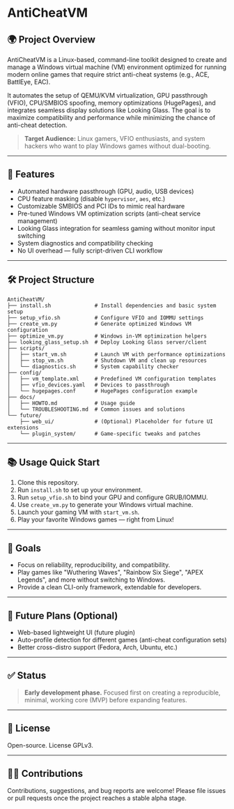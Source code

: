 # AntiCheatVM

## 🌍 Project Overview

AntiCheatVM is a Linux-based, command-line toolkit designed to create and manage a Windows virtual machine (VM) environment optimized for running modern online games that require strict anti-cheat systems (e.g., ACE, BattlEye, EAC).

It automates the setup of QEMU/KVM virtualization, GPU passthrough (VFIO), CPU/SMBIOS spoofing, memory optimizations (HugePages), and integrates seamless display solutions like Looking Glass. The goal is to maximize compatibility and performance while minimizing the chance of anti-cheat detection.

> **Target Audience:** Linux gamers, VFIO enthusiasts, and system hackers who want to play Windows games without dual-booting.

---

## 🔧 Features

- Automated hardware passthrough (GPU, audio, USB devices)
- CPU feature masking (disable `hypervisor`, `aes`, etc.)
- Customizable SMBIOS and PCI IDs to mimic real hardware
- Pre-tuned Windows VM optimization scripts (anti-cheat service management)
- Looking Glass integration for seamless gaming without monitor input switching
- System diagnostics and compatibility checking
- No UI overhead — fully script-driven CLI workflow

---

## 🛠️ Project Structure

```plaintext
AntiCheatVM/
├── install.sh              # Install dependencies and basic system setup
├── setup_vfio.sh           # Configure VFIO and IOMMU settings
├── create_vm.py            # Generate optimized Windows VM configuration
├── optimize_vm.py          # Windows in-VM optimization helpers
├── looking_glass_setup.sh  # Deploy Looking Glass server/client
├── scripts/
│   ├── start_vm.sh         # Launch VM with performance optimizations
│   ├── stop_vm.sh          # Shutdown VM and clean up resources
│   └── diagnostics.sh      # System capability checker
├── config/
│   ├── vm_template.xml     # Predefined VM configuration templates
│   ├── vfio_devices.yaml   # Devices to passthrough
│   └── hugepages.conf      # HugePages configuration example
├── docs/
│   ├── HOWTO.md            # Usage guide
│   └── TROUBLESHOOTING.md  # Common issues and solutions
└── future/
    ├── web_ui/             # (Optional) Placeholder for future UI extensions
    └── plugin_system/      # Game-specific tweaks and patches
```

---

## 📚 Usage Quick Start

1. Clone this repository.
2. Run `install.sh` to set up your environment.
3. Run `setup_vfio.sh` to bind your GPU and configure GRUB/IOMMU.
4. Use `create_vm.py` to generate your Windows virtual machine.
5. Launch your gaming VM with `start_vm.sh`.
6. Play your favorite Windows games — right from Linux!

---

## 💪 Goals

- Focus on reliability, reproducibility, and compatibility.
- Play games like "Wuthering Waves", "Rainbow Six Siege", "APEX Legends", and more without switching to Windows.
- Provide a clean CLI-only framework, extendable for developers.

---

## 🌟 Future Plans (Optional)

- Web-based lightweight UI (future plugin)
- Auto-profile detection for different games (anti-cheat configuration sets)
- Better cross-distro support (Fedora, Arch, Ubuntu, etc.)

---

## ✅ Status

> **Early development phase.** Focused first on creating a reproducible, minimal, working core (MVP) before expanding features.

---

## 📢 License

Open-source. License GPLv3.

---

## 👨‍💻 Contributions

Contributions, suggestions, and bug reports are welcome! Please file issues or pull requests once the project reaches a stable alpha stage.

